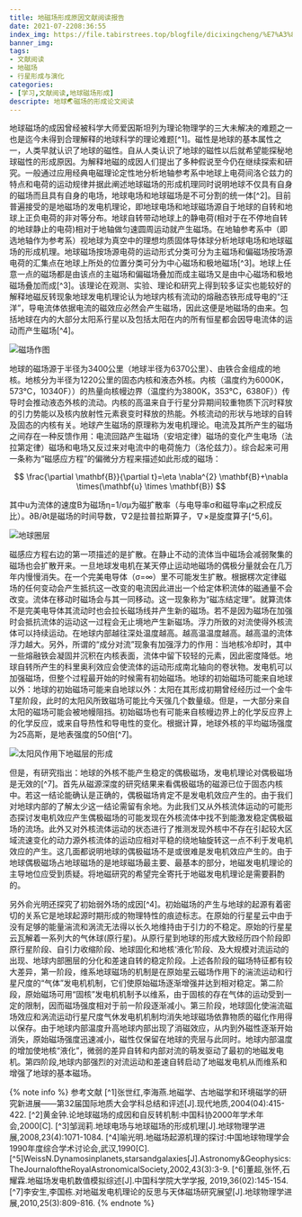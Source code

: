 ```yaml
---
title: 地磁场形成原因文献阅读报告
date: 2021-07-2208:36:55
index_img: https://file.tabirstrees.top/blogfile/dicixingcheng/%E7%A3%81%E5%9C%BA.jpg
banner_img:
tags: 
- 文献阅读
- 地磁场
- 行星形成与演化
categories: 
- [学习,文献阅读,地球磁场形成]
descripte: 地球🌏磁场的形成论文阅读
---
```

地球磁场的成因曾经被科学大师爱因斯坦列为理论物理学的三大未解决的难题之一也是迄今未得到合理解释的地球科学的理论难题[^1]。磁性是地球的基本属性之一，人类早就认识了地球的磁性。自从人类认识了地球的磁性以后就希望能探秘地球磁性的形成原因。为解释地磁的成因人们提出了多种假说至今仍在继续探索和研究。一般通过应用经典电磁理论定性地分析地轴参考系中地球上电荷间洛仑兹力的特点和电荷的运动规律并据此阐述地球磁场的形成机理同时说明地球不仅具有自身的磁场而且具有自身的电场，地球电场和地球磁场是不可分割的统一体[^2]。目前普遍接受的是地磁场的发电机理论，即地球电场和地球磁场源自于地球的自转和地球上正负电荷的非对等分布。地球自转带动地球上的静电荷(相对于在不停地自转的地球静止的电荷)相对于地轴做匀速圆周运动就产生磁场。在地轴参考系中（即选地轴作为参考系）视地球为真空中的理想均质固体导体球分析地球电场和地球磁场的形成机理。地球磁场按场源电荷的运动形式分类可分为主磁场和偏磁场按场源电荷的汇集点在地球上所处的位置分类可分为中心磁场和极地磁场[^3]。地球上任意一点的磁场都是由该点的主磁场和偏磁场叠加而成主磁场又是由中心磁场和极地磁场叠加而成[^3]。该理论在观测、实验、理论和研究上得到较多证实也能较好的解释地磁反转现象地球发电机理论认为地球内核有流动的熔融态铁形成导电的“汪洋”，导电流体依据电流的磁效应必然会产生磁场，因此这便是地磁场的由来。包括地球在内的大部分太阳系行星以及包括太阳在内的所有恒星都会因导电流体的运动而产生磁场[^4]。

![磁场作图](https://file.tabirstrees.top/blogfile/dicixingcheng/%E7%A3%81%E5%9C%BA%E5%9B%BE.gif)

地球的磁场源于半径为3400公里（地球半径为6370公里）、由铁合金组成的地核。地核分为半径为1220公里的固态内核和液态外核。内核（温度约为6000K，573°C，10340F））的热量向核幔边界（温度约为3800K，353°C，6380F））传导时会推动液态外核的流动。内核的高温来自于行星分异期间较重物质下沉时释放的引力势能以及核内放射性元素衰变时释放的热能。外核流动的形状与地球的自转及固态的内核有关。地球产生磁场的原理称为发电机理论。电流及其所产生的磁场之间存在一种反馈作用：电流回路产生磁场（安培定律）磁场的变化产生电场（法拉第定律）磁场和电场又反过来对电流中的电荷施力（洛伦兹力）。综合起来可用一条称为“磁感应方程”的偏微分方程来描述如此形成的磁场：

$$
\frac{\partial \mathbf{B}}{\partial t}=\eta \nabla^{2} \mathbf{B}+\nabla \times(\mathbf{u} \times \mathbf{B})
$$

其中u为流体的速度B为磁场η=1/σμ为磁扩散率（与电导率σ和磁导率μ之积成反比）。∂B/∂t是磁场的时间导数，∇2是拉普拉斯算子，∇×是旋度算子[^5,6]。

![地球圈层](https://file.tabirstrees.top/blogfile/dicixingcheng/%E5%9C%B0%E7%90%83%E7%BB%93%E6%9E%84.jpg)

磁感应方程右边的第一项描述的是扩散。在静止不动的流体当中磁场会减弱聚集的磁场也会扩散开来。一旦地球发电机在某天停止运动地磁场的偶极分量就会在几万年内慢慢消失。在一个完美电导体（σ=∞）里不可能发生扩散。根据楞次定律磁场的任何变动会产生抵抗这一改变的电流因此进出一个给定体积流体的磁通量不会改变。流体在移动时磁场会与其一同移动。这一现象称为“磁冻结定理”。就算流体不是完美电导体其流动时也会拉长磁场线并产生新的磁场。若不是因为磁场在加强时会抵抗流体的运动这一过程会无止境地产生新磁场。浮力所致的对流使得外核流体可以持续运动。在地球内部越往深处温度越高。越高温温度越高。越高温的流体浮力越大。另外，所谓的“成分对流”现象有加强浮力的作用：当地核冷却时，其中一些熔融铁会凝固并沉积在内核表面，流体中留下较轻的元素，因此密度降低。地球自转所产生的科里奥利效应会使流体的运动形成南北轴向的卷状物。发电机可以加强磁场，但整个过程最开始的时候需有初始磁场。地球的初始磁场可能来自地球以外：地球的初始磁场可能来自地球以外：太阳在其形成初期曾经经历过一个金牛T星阶段，此时的太阳风所致磁场可能比今天强几个数量级。但是，一大部分来自太阳的磁场可能会被地幔阻挡。初始磁场也有可能来自核幔边界上的化学反应界上的化学反应，或来自导热性和导电性的变化。根据计算，地球外核的平均磁场强度为25高斯，是地表强度的50倍[^7]。

![太阳风作用下地磁层的形成](https://file.tabirstrees.top/blogfile/dicixingcheng/%E5%9C%B0%E7%90%83%E7%A3%81%E5%B1%82%E7%9A%84%E5%BD%A2%E6%88%90.gif)

但是，有研究指出：地球的外核不能产生稳定的偶极磁场，发电机理论对偶极磁场是无效的[^7]。首先从磁源深度的研究结果来看偶极磁场的磁源已位于固态内核中。若这一结论能确认是正确的，偶极磁场肯定不是发电机效应产生的。由于我们对地球内部的了解太少这一结论需留有余地。为此我们又从外核流体运动的可能形态探讨发电机效应产生偶极磁场的可能发现在外核流体中找不到能激发稳定偶极磁场的流场。此外又对外核流体运动的状态进行了推测发现外核中不存在引起较大区域流速变化的动力源外核流体的运动应相对平稳的绕地轴旋转这一点不利于发电机效应的产生。这几面都说明地球的偶极磁场不是或很难是发电机效应产生的。由于地球偶极磁场占地球磁场的是地球磁场最主要、最基本的部分，地磁发电机理论的主导地位应受到质疑。将地磁研究的希望完全寄托于地磁发电机理论是需要斟酌的。

另外俞光明还探究了初始弱外场的成因[^4]。初始磁场的产生与地球的起源有着密切的关系它是地球起源时期形成的物理特性的痕迹标志。在原始的行星星云中由于没有足够的能量湍流和涡流无法得以长久地维持由于引力的不稳定。原始的行星星云瓦解着一系列大的气休球(原行星)。从原行星到地球的形成大致经历四个阶段即原行星阶段、自引力收缩阶段、地球固化和地核‘液化’阶段、及大规模对流运动的出现、地球内部圈层的分化和差速自转的稳定阶段。上述各阶段的磁场特征都有较大差异，第一阶段，维系地球磁场的机制是在原始星云磁场作用下的湍流运动和行星尺度的“气体”发电机机制，它们使原始磁场逐渐增强并达到相对稳定。第二阶段，原始磁场可用“固核”发电机机制予以维系，由于固核的存在气体的运动受到一定的限制，因而磁场强度相对于前一阶段逐渐减小。第三阶段，地球固化使湍流磁场效应和涡流运动行星尺度气休发电机机制均消失地球磁场依靠物质的磁化作用得以保存。由于地球内部温度升高地球内部出现了消磁效应，从内到外磁性逐渐开始消失，原始磁场强度迅速减小，磁性仅保留在地球的壳层与此同时。地球内部温度的增加使地核“液化”，微弱的差异自转和内部对流的萌发驱动了最初的地磁发电机。第四阶段,地球内部强烈的对流运动和差速自转启动了地磁发电机从而维系和增强了地球的基本磁场。

{% note info %}
参考文献
[^1]张世红,李海燕.地磁学、古地磁学和环境磁学的研究新进展——第32届国际地质大会学科总结和评述[J].现代地质,2004(04):415-422.
[^2]黄金钟.论地球磁场的成因和自反转机制:中国科协2000年学术年会,2000[C].
[^3]邹润莉.地球电场与地球磁场的形成机理[J].地球物理学进展,2008,23(4):1071-1084.
[^4]喻光明.地磁场起源机理的探讨:中国地球物理学会1990年度综合学术讨论会,武汉,1990[C].
[^5]WeissN.Dynamosinplanets,starsandgalaxies[J].Astronomy&Geophysics:TheJournaloftheRoyalAstronomicalSociety,2002,43(3):3-9.
[^6]董超,张怀,石耀霖.地磁场发电机数值模拟综述[J].中国科学院大学学报,
2019,36(02):145-154.
[^7]李安生,李国栋.对地磁发电机理论的反思与天体磁场研究展望[J].地球物理学进展,2010,25(3):809-816.
{% endnote %}
